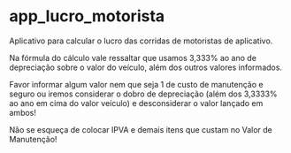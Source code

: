 # app_lucro_motorista
Aplicativo para calcular o lucro das corridas de motoristas de aplicativo.

Na fórmula do cálculo vale ressaltar que usamos 3,333% ao ano de depreciação sobre o valor do veículo, além dos outros valores informados.

Favor informar algum valor nem que seja 1 de custo de manutenção e seguro ou iremos considerar o dobro de depreciação (além dos 3,3333% ao ano em cima do valor veículo) e desconsiderar o valor lançado em ambos!

Não se esqueça de colocar IPVA e demais itens que custam no Valor de Manutenção!

